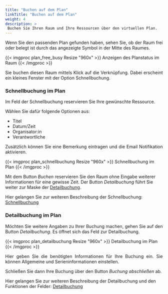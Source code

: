 ```yaml
---
title: "Buchen auf dem Plan"
linkTitle: "Buchen auf dem Plan"
weight: 4
description: >
 Buchen Sie Ihren Raum und Ihre Ressourcen über den virtuellen Plan.
---
```

<p style="text-align: justify">
Wenn Sie den passenden Plan gefunden haben, sehen Sie, ob der Raum frei oder belegt ist durch das angezeigte Symbol in der Mitte des Raumes. </p>

{{< imgproc plan_free_busy Resize "960x" >}}
Anzeigen des Planstatus im Raum
{{< /imgproc >}}

<p style="text-align: justify">
Sie buchen diesen Raum mittels Klick auf die Verknüpfung. Dabei erscheint ein kleines Fenster mit der Option Schnellbuchung. </p>

### Schnellbuchung im Plan

<p style="text-align: justify">
Im Feld der Schnellbuchung reservieren Sie Ihre gewünschte Ressource. </p>

Wählen Sie dafür folgende Optionen aus: 

* Titel 
* Datum/Zeit
* Organisator:in
* Verantwortliche

<p style="text-align: justify">
Zusätzlich können Sie eine Bemerkung eintragen und die Email Notifikation aktivieren. </p>

{{< imgproc plan_schnellbuchung Resize "960x" >}}
Schnellbuchung im Plan
{{< /imgproc >}}

Mit dem Button <i>Buchen</i> reservieren Sie den Raum ohne Eingabe weiterer Informationen für eine gewisse Zeit. Der Button <i>Detailbuchung</i> führt Sie weiter zur Maske der [Detailbuchung](/3vrooms/buchen/buchungerstellen/detailbuchung/). 

Hier gelangen Sie zur weiteren Beschreibung der Schnellbuchung:
[Schnellbuchung](/3vrooms/buchen/buchungerstellen/schnellbuchung/)

### Detailbuchung im Plan

<p style="text-align: justify">
Möchten Sie weitere Angaben zu Ihrer Buchung machen, gehen Sie auf den Button <i>Detailbuchung</i>. Es öffnet sich das Feld zur Detailbuchung. </p>

{{< imgproc plan_detailbuchung Resize "960x" >}}
Detailbuchung im Plan
{{< /imgproc >}}

<p style="text-align: justify">
Hier geben Sie die benötigten Informationen für Ihre Buchung ein. Sie können Allgemeine und Serieninformationen einstellen. </p>

<p style="text-align: justify">
Schließen Sie dann Ihre Buchung über den Button <i>Buchung abschließen</i> ab. </p>

Hier gelangen Sie zur weiteren Beschreibung der Detailbuchung und den Funktionen der Felder:
[Detailbuchung](/3vrooms/buchen/buchungerstellen/detailbuchung/)